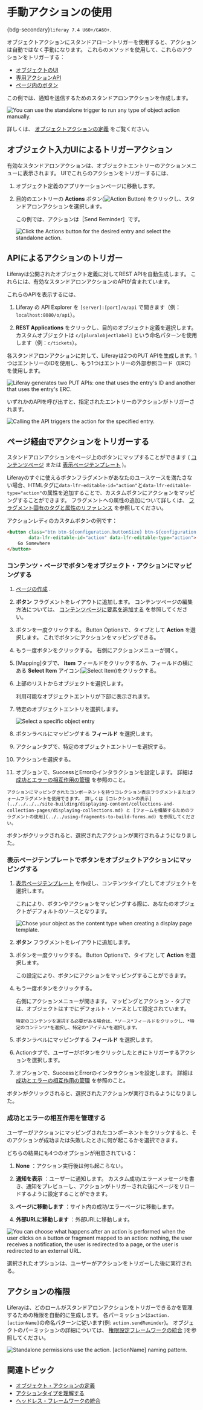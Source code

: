 # 手動アクションの使用

{bdg-secondary}`liferay 7.4 U60+/GA60+`.

オブジェクトアクションにスタンドアローントリガーを使用すると、アクションは自動ではなく手動になります。 これらのメソッドを使用して、これらのアクションをトリガーする：

* [オブジェクトのUI](#trigger-actions-via-the-object-entry-ui) 
* [専用アクションAPI](#trigger-actions-via-apis) 
* [ページ内のボタン](#trigger-actions-via-pages) 

この例では、通知を送信するためのスタンドアロンアクションを作成します。

![You can use the standalone trigger to run any type of object action manually.](./using-manual-actions/images/01.png)

詳しくは、 [オブジェクトアクションの定義](./defining-object-actions.md) をご覧ください。

## オブジェクト入力UIによるトリガーアクション

有効なスタンドアロンアクションは、オブジェクトエントリーのアクションメニューに表示されます。 UIでこれらのアクションをトリガーするには、

1. オブジェクト定義のアプリケーションページに移動します。

1. 目的のエントリーの **Actions** ボタン(![Action Button](../../../../images/icon-actions.png)) をクリックし、スタンドアロンアクションを選択します。

   この例では、アクションは［Send Reminder］です。

   ![Click the Actions button for the desired entry and select the standalone action.](./using-manual-actions/images/02.png)

## APIによるアクションのトリガー

Liferayは公開されたオブジェクト定義に対してREST APIを自動生成します。 これらには、有効なスタンドアロンアクションのAPIが含まれています。

これらのAPIを表示するには、

1. Liferay の API Explorer を `[server]:[port]/o/api` で開きます（例：`localhost:8080/o/api`）。

1. **REST Applications** をクリックし、目的のオブジェクト定義を選択します。 カスタムオブジェクトは `c/[pluralobjectlabel]` という命名パターンを使用します（例：`c/tickets`）。

各スタンドアロンアクションに対して、Liferayは2つのPUT APIを生成します。1つはエントリーのIDを使用し、もう1つはエントリーの外部参照コード（ERC）を使用します。

![Liferay generates two PUT APIs: one that uses the entry's ID and another that uses the entry's ERC.](./using-manual-actions/images/03.png)

いずれかのAPIを呼び出すと、指定されたエントリーのアクションがトリガーされます。

![Calling the API triggers the action for the specified entry.](./using-manual-actions/images/04.png)

## ページ経由でアクションをトリガーする

スタンドアロンアクションをページ上のボタンにマップすることができます ( [コンテンツページ](#mapping-buttons-to-object-actions-in-content-pages) または [表示ページテンプレート](#mapping-buttons-to-object-actions-in-display-page-templates) )。

Liferayのすぐに使えるボタンフラグメントがあなたのユースケースを満たさない場合、HTMLタグに`data-lfr-editable-id="action"`と`data-lfr-editable-type="action"`の属性を追加することで、カスタムボタンにアクションをマッピングすることができます。 フラグメントへの属性の追加について詳しくは、 [フラグメント固有のタグと属性のリファレンス](../../../../site-building/developer-guide/reference/fragments/fragment-specific-tags-reference.md) を参照してください。

アクションレディのカスタムボタンの例です：

```html
<button class="btn btn-${configuration.buttonSize} btn-${configuration.buttonType}" 
        data-lfr-editable-id="action" data-lfr-editable-type="action">
    Go Somewhere
</button>
```

### コンテンツ・ページでボタンをオブジェクト・アクションにマッピングする

1. [ページの作成](../../../../site-building/creating-pages.md) .

1. **ボタン** フラグメントをレイアウトに追加します。 コンテンツページの編集方法については、 [コンテンツページに要素を追加する](../../../../site-building/creating-pages/using-content-pages/adding-elements-to-content-pages.md) を参照してください。

1. ボタンを一度クリックする。 Button Optionsで、タイプとして **Action** を選択します。 これでボタンにアクションをマッピングできる。

1. もう一度ボタンをクリックする。 右側にアクションメニューが開く。

1. [Mapping]タブで、 **Item** フィールドをクリックするか、フィールドの横にある **Select Item** アイコン(![Select Item](../../../../images/icon-add-app.png))をクリックする。

1. 上部のリストからオブジェクトを選択します。

   利用可能なオブジェクトエントリが下部に表示されます。

1. 特定のオブジェクトエントリを選択します。

   ![Select a specific object entry](./using-manual-actions/images/05.png)

1. ボタンラベルにマッピングする **フィールド** を選択します。

1. アクションタブで、特定のオブジェクトエントリーを選択する。

1. アクションを選択する。

1. オプションで、SuccessとErrorのインタラクションを設定します。 詳細は [成功とエラーの相互作用の管理](#managing-success-and-error-interactions) を参照のこと。

```{tip}
アクションにマッピングされたコンポーネントを持つコレクション表示フラグメントまたはフォームフラグメントを使用できます。 詳しくは [コレクションの表示](../../../../site-building/displaying-content/collections-and-collection-pages/displaying-collections.md) と [フォームを構築するためのフラグメントの使用](../../using-fragments-to-build-forms.md) を参照してください。
```

ボタンがクリックされると、選択されたアクションが実行されるようになりました。

### 表示ページテンプレートでボタンをオブジェクトアクションにマッピングする

1. [表示ページテンプレート](../../../../site-building/displaying-content/using-display-page-templates/creating-and-managing-display-page-templates.md) を作成し、コンテンツタイプとしてオブジェクトを選択します。

   これにより、ボタンやアクションをマッピングする際に、あなたのオブジェクトがデフォルトのソースとなります。

   ![Chose your object as the content type when creating a display page template.](./using-manual-actions/images/06.png)

1. **ボタン** フラグメントをレイアウトに追加します。

1. ボタンを一度クリックする。 Button Optionsで、タイプとして **Action** を選択します。

   この設定により、ボタンにアクションをマッピングすることができます。

1. もう一度ボタンをクリックする。

   右側にアクションメニューが開きます。 マッピングとアクション・タブでは、オブジェクトはすでにデフォルト・ソースとして設定されています。

   ```{note}
   特定のコンテンツを選択する必要がある場合は、*ソース*フィールドをクリックし、*特定のコンテンツ*を選択し、特定の*アイテム*を選択します。
   ```

1. ボタンラベルにマッピングする **フィールド** を選択します。

1. Actionタブで、ユーザーがボタンをクリックしたときにトリガーするアクションを選択します。

1. オプションで、SuccessとErrorのインタラクションを設定します。 詳細は [成功とエラーの相互作用の管理](#managing-success-and-error-interactions) を参照のこと。

ボタンがクリックされると、選択されたアクションが実行されるようになりました。

### 成功とエラーの相互作用を管理する

ユーザーがアクションにマッピングされたコンポーネントをクリックすると、そのアクションが成功または失敗したときに何が起こるかを選択できます。

どちらの結果にも4つのオプションが用意されている：

1. **None** ：アクション実行後は何も起こらない。

1. **通知を表示** ：ユーザーに通知します。 カスタム成功/エラーメッセージを書き、通知をプレビューし、アクションがトリガーされた後にページをリロードするように設定することができます。

1. **ページに移動します** ：サイト内の成功/エラーページに移動します。

1. **外部URLに移動します** ：外部URLに移動します。

![You can choose what happens after an action is performed when the user clicks on a button or fragment mapped to an action: nothing, the user receives a notification, the user is redirected to a page, or the user is redirected to an external URL.](./using-manual-actions/images/07.png)

選択されたオプションは、ユーザーがアクションをトリガーした後に実行される。

## アクションの権限

Liferayは、どのロールがスタンドアロンアクションをトリガーできるかを管理するための権限を自動的に生成します。 各パーミッションは`action.[actionName]`の命名パターンに従います(例: `action.sendReminder`)。 オブジェクトのパーミッションの詳細については、 [権限設定フレームワークの統合](../../understanding-object-integrations/permissions-framework-integration.md) ]を参照してください。

![Standalone permissions use the action. [actionName] naming pattern.](./using-manual-actions/images/08.png)

## 関連トピック

* [オブジェクト・アクションの定義](./defining-object-actions.md) 
* [アクションタイプを理解する](./understanding-action-types.md) 
* [ヘッドレス・フレームワークの統合](../../understanding-object-integrations/using-custom-object-apis.md) 
